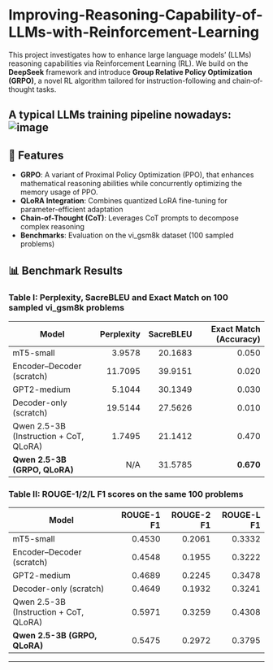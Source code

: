 # Improving-Reasoning-Capability-of-LLMs-with-Reinforcement-Learning

This project investigates how to enhance large language models’ (LLMs) reasoning capabilities via Reinforcement Learning (RL). We build on the **DeepSeek** framework and introduce **Group Relative Policy Optimization (GRPO)**, a novel RL algorithm tailored for instruction-following and chain‐of‐thought tasks.

A typical LLMs training pipeline nowadays:
![image](https://github.com/user-attachments/assets/eabb91a3-526e-4694-bd25-c48c1c854275)
---

## 🚀 Features

- **GRPO**: A variant of Proximal Policy Optimization (PPO), that enhances mathematical reasoning abilities while concurrently optimizing the memory usage of PPO.
- **QLoRA Integration**: Combines quantized LoRA fine-tuning for parameter-efficient adaptation
- **Chain-of-Thought (CoT)**: Leverages CoT prompts to decompose complex reasoning
- **Benchmarks**: Evaluation on the vi_gsm8k dataset (100 sampled problems)

## 📊 Benchmark Results

### Table I: Perplexity, SacreBLEU and Exact Match on 100 sampled vi_gsm8k problems

| Model                                  | Perplexity | SacreBLEU | Exact Match (Accuracy) |
|----------------------------------------|-----------:|----------:|------------:|
| mT5-small                              |     3.9578 |   20.1683 |       0.050 |
| Encoder–Decoder (scratch)              |    11.7095 |   39.9151 |       0.020 |
| GPT2-medium                            |     5.1044 |   30.1349 |       0.030 |
| Decoder-only (scratch)                 |    19.5144 |   27.5626 |       0.010 |
| Qwen 2.5-3B (Instruction + CoT, QLoRA) |     1.7495 |   21.1412 |       0.470 |
| **Qwen 2.5-3B (GRPO, QLoRA)**           |      N/A   |   31.5785 |       **0.670** |

### Table II: ROUGE-1/2/L F1 scores on the same 100 problems

| Model                                  | ROUGE-1 F1 | ROUGE-2 F1 | ROUGE-L F1 |
|----------------------------------------|-----------:|-----------:|-----------:|
| mT5-small                              |      0.4530 |      0.2061 |      0.3332 |
| Encoder–Decoder (scratch)              |      0.4548 |      0.1955 |      0.3222 |
| GPT2-medium                            |      0.4689 |      0.2245 |      0.3478 |
| Decoder-only (scratch)                 |      0.4649 |      0.1932 |      0.3241 |
| Qwen 2.5-3B (Instruction + CoT, QLoRA) |      0.5971 |      0.3259 |      0.4308 |
| **Qwen 2.5-3B (GRPO, QLoRA)**           |      0.5475 |      0.2972 |      0.3795 |


---

